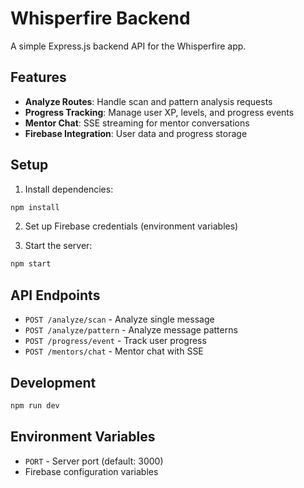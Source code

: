 # Whisperfire Backend

A simple Express.js backend API for the Whisperfire app.

## Features

- **Analyze Routes**: Handle scan and pattern analysis requests
- **Progress Tracking**: Manage user XP, levels, and progress events
- **Mentor Chat**: SSE streaming for mentor conversations
- **Firebase Integration**: User data and progress storage

## Setup

1. Install dependencies:
```bash
npm install
```

2. Set up Firebase credentials (environment variables)

3. Start the server:
```bash
npm start
```

## API Endpoints

- `POST /analyze/scan` - Analyze single message
- `POST /analyze/pattern` - Analyze message patterns
- `POST /progress/event` - Track user progress
- `POST /mentors/chat` - Mentor chat with SSE

## Development

```bash
npm run dev
```

## Environment Variables

- `PORT` - Server port (default: 3000)
- Firebase configuration variables 